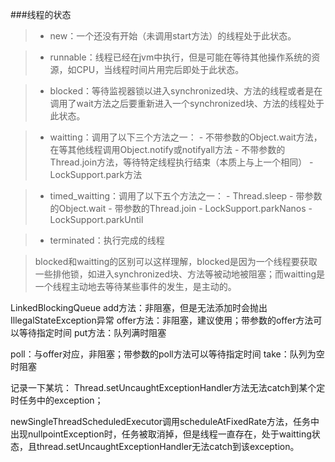 
###线程的状态

>- new：一个还没有开始（未调用start方法）的线程处于此状态。 

>- runnable：线程已经在jvm中执行，但是可能在等待其他操作系统的资源，如CPU，当线程时间片用完后即处于此状态。 
  
>- blocked：等待监视器锁以进入synchronized块、方法的线程或者是在调用了wait方法之后要重新进入一个synchronized块、方法的线程处于此状态。

>- waitting：调用了以下三个方法之一：
	- 不带参数的Object.wait方法，在等其他线程调用Object.notify或notifyall方法
	- 不带参数的Thread.join方法，等待特定线程执行结束（本质上与上一个相同）
	- LockSupport.park方法

>- timed_waitting：调用了以下五个方法之一：
	- Thread.sleep
	- 带参数的Object.wait
	- 带参数的Thread.join
	- LockSupport.parkNanos
	- LockSupport.parkUntil

>- terminated：执行完成的线程

>blocked和waitting的区别可以这样理解，blocked是因为一个线程要获取一些排他锁，如进入synchronized块、方法等被动地被阻塞；而waitting是一个线程主动地去等待某些事件的发生，是主动的。



LinkedBlockingQueue
add方法：非阻塞，但是无法添加时会抛出IllegalStateException异常
offer方法：非阻塞，建议使用；带参数的offer方法可以等待指定时间
put方法：队列满时阻塞

poll：与offer对应，非阻塞；带参数的poll方法可以等待指定时间
take：队列为空时阻塞



记录一下某坑：
Thread.setUncaughtExceptionHandler方法无法catch到某个定时任务中的exception；

newSingleThreadScheduledExecutor调用scheduleAtFixedRate方法，任务中出现nullpointException时，任务被取消掉，但是线程一直存在，处于waitting状态，且thread.setUncaughtExceptionHandler无法catch到该exception。
